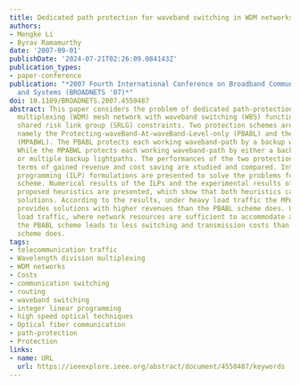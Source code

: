 ```yaml
---
title: Dedicated path protection for waveband switching in WDM networks (invited paper)
authors:
- Mengke Li
- Byrav Ramamurthy
date: '2007-09-01'
publishDate: '2024-07-21T02:26:09.084143Z'
publication_types:
- paper-conference
publication: "*2007 Fourth International Conference on Broadband Communications, Networks
  and Systems (BROADNETS '07)*"
doi: 10.1109/BROADNETS.2007.4550487
abstract: This paper considers the problem of dedicated path-protection in a wavelength-division
  multiplexing (WDM) mesh network with waveband switching (WBS) functionality under
  shared risk link group (SRLG) constraints. Two protection schemes are proposed,
  namely the Protecting-waveBand-At-waveBand-Level-only (PBABL) and the Mixed-Protection-At-waveBand-and-Wavelength-Level
  (MPABWL). The PBABL protects each working waveband-path by a backup waveband-path.
  While the MPABWL protects each working waveband-path by either a backup waveband-path
  or multiple backup lightpaths. The performances of the two protection schemes in
  terms of gained revenue and cost saving are studied and compared. Integer linear
  programming (ILP) formulations are presented to solve the problems for each protection
  scheme. Numerical results of the ILPs and the experimental results of previously
  proposed heuristics are presented, which show that both heuristics can obtain optimum
  solutions. According to the results, under heavy load traffic the MPABWL scheme
  provides solutions with higher revenues than the PBABL scheme does. Under light
  load traffic, where network resources are sufficient to accommodate all the traffics,
  the PBABL scheme leads to less switching and transmission costs than the MPABWL
  scheme does.
tags:
- telecommunication traffic
- Wavelength division multiplexing
- WDM networks
- Costs
- communication switching
- routing
- waveband switching
- integer linear programming
- high speed optical techniques
- Optical fiber communication
- path-protection
- Protection
links:
- name: URL
  url: https://ieeexplore.ieee.org/abstract/document/4550487/keywords
---
```

